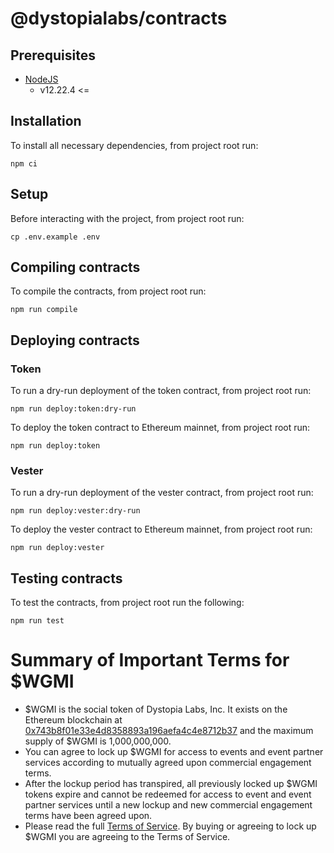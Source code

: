 # @dystopialabs/contracts

## Prerequisites

- [NodeJS](https://nodejs.org/en/)
  - v12.22.4 <=

## Installation

To install all necessary dependencies, from project root run:

```shell
npm ci
```

## Setup

Before interacting with the project, from project root run:

```shell
cp .env.example .env
```

## Compiling contracts

To compile the contracts, from project root run:

```shell
npm run compile
```

## Deploying contracts

### Token

To run a dry-run deployment of the token contract, from project root run:

```shell
npm run deploy:token:dry-run
```

To deploy the token contract to Ethereum mainnet, from project root run:

```shell
npm run deploy:token
```

### Vester

To run a dry-run deployment of the vester contract, from project root run:

```shell
npm run deploy:vester:dry-run
```

To deploy the vester contract to Ethereum mainnet, from project root run:

```shell
npm run deploy:vester
```

## Testing contracts

To test the contracts, from project root run the following:

```shell
npm run test
```

# Summary of Important Terms for $WGMI

- $WGMI is the social token of Dystopia Labs, Inc. It exists on the Ethereum blockchain at [0x743b8f01e33e4d8358893a196aefa4c4e8712b37](https://etherscan.io/address/0x743b8f01e33e4d8358893a196aefa4c4e8712b37) and the maximum supply of $WGMI is 1,000,000,000.
- You can agree to lock up $WGMI for access to events and event partner services according to mutually agreed upon commercial engagement terms.
- After the lockup period has transpired, all previously locked up $WGMI tokens expire and cannot be redeemed for access to event and event partner services until a new lockup and new commercial engagement terms have been agreed upon.
- Please read the full [Terms of Service](/TERMS_OF_SERVICE.md#terms-of-service-for-wgmi). By buying or agreeing to lock up $WGMI you are agreeing to the Terms of Service.
